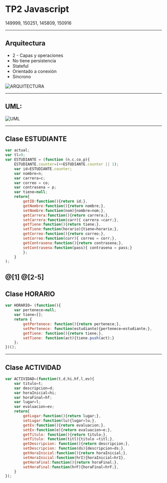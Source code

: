 # TP2 Javascript

149999, 150251, 145809, 150916

---

## Arquitectura
- 2 - Capas y operaciones
- No tiene persistencia
- Stateful
- Orientado a conexión
- Síncrono

![ARQUITECTURA](https://raw.githubusercontent.com/monicavelaje/agenda/master/ARQUITECTURA.PNG)

---

## UML:

![UML](https://raw.githubusercontent.com/monicavelaje/agenda/master/UML.PNG)

---
## Clase ESTUDIANTE

```javascript
var actual;
var tl=0;
var ESTUDIANTE = (function (n,c,co,p){
    ESTUDIANTE.counter=(++ESTUDIANTE.counter || 1);
    var id=ESTUDIANTE.counter;
    var nombre=n;
    var carrera=c;
    var correo = co;
    var contrasena = p;
    var tiene=null;
    return{
        getID:function(){return id;},
        getNombre:function(){return nombre;},
        setNombre:function(nom){nombre=nom;},
        getCarrera:function(){return carrera;},
        setCarrera:function(carr){ carrera =carr;},
        getTiene:function(){return tiene;},
        setTiene:function(horario){tiene=horario;},
        getCorreo:function(){return correo;},
        setCorreo:function(corr){ correo = corr;},
        getContrasena:function(){return contrasena;},
        setContrasena:function(pass){ contrasena = pass;}
        };
    }
);
```
@[1]
@[2-5]
---
## Clase HORARIO
```javascript
var HORARIO= (function(){
    var pertenece=null;
    var tiene=[];
    return {
        getPertenece: function(){return pertenece;},
        setPertenece: function(estudiante){pertenece=estudiante;},
        getTiene: function(){return tiene;},
        setTiene: function(act){tiene.push(act);}
    };
})();
```
---
## Clase ACTIVIDAD
```javascript
var ACTIVIDAD=(function(t,d,hi,hf,l,ev){
    var titulo=t;
    var descripcion=d;
    var horaInicial=hi;
    var horaFinal=hf;
    var lugar=l;
    var evaluacion=ev;
    return{
        getLugar:function(){return lugar;},
        setLugar:function(lu){lugar=lu;},
        getEv:function(){return evaluacion;},
        setEv:function(e){return evaluacion=e;},
        getTitulo: function(){return titulo;},
        setTitulo: function(titl){titulo =titl;},
        getDescripcion: function(){return descripcion;},
        setDescripcion: function(ds){descripcion=ds;},
        getHoraInicial:function(){return horaInicial;},
        setHoraInicial:function(hrI){horaInicial=hrI},
        getHoraFinal:function(){return horaFinal;},
        setHoraFinal:function(hrF){horaFinal=hrF;},
    }
});
```
